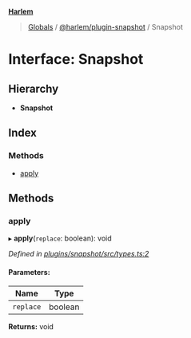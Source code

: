 **[Harlem](../README.md)**

> [Globals](../README.md) / [@harlem/plugin-snapshot](../modules/_harlem_plugin_snapshot.md) / Snapshot

# Interface: Snapshot

## Hierarchy

* **Snapshot**

## Index

### Methods

* [apply](_harlem_plugin_snapshot.snapshot.md#apply)

## Methods

### apply

▸ **apply**(`replace`: boolean): void

*Defined in [plugins/snapshot/src/types.ts:2](https://github.com/andrewcourtice/harlem/blob/24564e7/plugins/snapshot/src/types.ts#L2)*

#### Parameters:

Name | Type |
------ | ------ |
`replace` | boolean |

**Returns:** void
